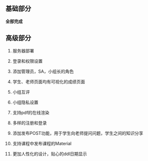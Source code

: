 ## 基础部分

**全部完成**

## 高级部分

1. 服务器部署

2. 登录和权限设置

3. 添加管理员，SA，小组长的角色

4. 学生、老师页面均有可视化的成绩页面

5. 小组互评

6. 小组隐私设置

7. 支持pdf的在线渲染

8. 多样的注册和登录

9. 添加发布POST功能，用于学生向老师提问问题，学生之间的知识分享

10. 支持课程中发布课程的Material

11. 更加人性化的设计，贴心的ddl日期显示

    